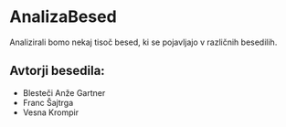 # AnalizaBesed

Analizirali bomo nekaj tisoč besed, ki se pojavljajo v različnih besedilih.
## Avtorji besedila:
- Blesteči Anže Gartner
- Franc Šajtrga
- Vesna Krompir